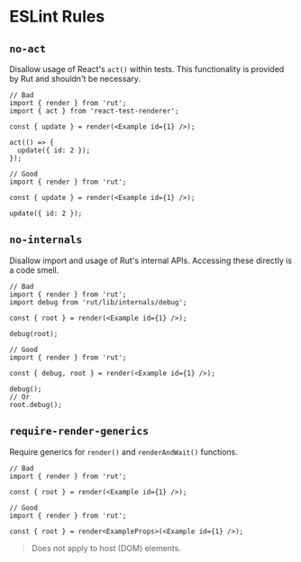 # ESLint Rules

## `no-act`

Disallow usage of React's `act()` within tests. This functionality is provided by Rut and shouldn't
be necessary.

```tsx
// Bad
import { render } from 'rut';
import { act } from 'react-test-renderer';

const { update } = render(<Example id={1} />);

act(() => {
  update({ id: 2 });
});
```

```tsx
// Good
import { render } from 'rut';

const { update } = render(<Example id={1} />);

update({ id: 2 });
```

## `no-internals`

Disallow import and usage of Rut's internal APIs. Accessing these directly is a code smell.

```tsx
// Bad
import { render } from 'rut';
import debug from 'rut/lib/internals/debug';

const { root } = render(<Example id={1} />);

debug(root);
```

```tsx
// Good
import { render } from 'rut';

const { debug, root } = render(<Example id={1} />);

debug();
// Or
root.debug();
```

## `require-render-generics`

Require generics for `render()` and `renderAndWait()` functions.

```tsx
// Bad
import { render } from 'rut';

const { root } = render(<Example id={1} />);
```

```tsx
// Good
import { render } from 'rut';

const { root } = render<ExampleProps>(<Example id={1} />);
```

> Does not apply to host (DOM) elements.
